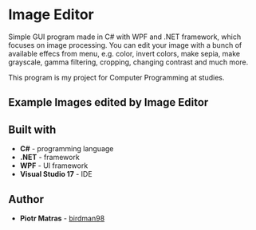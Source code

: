 # Image Editor

Simple GUI program made in C# with WPF and .NET framework, which focuses on image processing. You can edit your image with a bunch of available effecs from menu, e.g. color, invert colors, make sepia, make grayscale, gamma filtering, cropping, changing contrast and much more. 

This program is my project for Computer Programming at studies.

## Example Images edited by Image Editor

## Built with

* **C#** - programming language
* **.NET** - framework
* **WPF** - UI framework
* **Visual Studio 17** - IDE

## Author

* **Piotr Matras** - [birdman98](https://github.com/birdman98)



